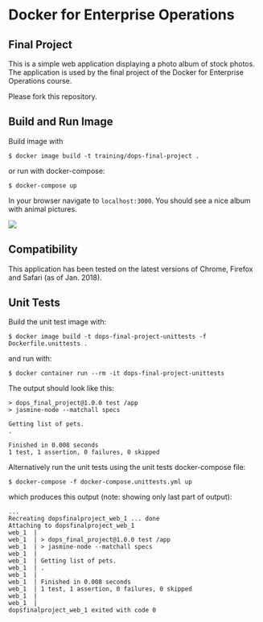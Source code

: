# Docker for Enterprise Operations

## Final Project

This is a simple web application displaying a photo album of stock photos.
The application is used by the final project of the Docker for Enterprise Operations course.

Please fork this repository.

## Build and Run Image

Build image with

```
$ docker image build -t training/dops-final-project .
```

or run with docker-compose:

```
$ docker-compose up
```

In your browser navigate to `localhost:3000`. You should see a nice album with animal pictures.

![](screenshot.png)

## Compatibility

This application has been tested on the latest versions of Chrome, Firefox and Safari (as of Jan. 2018).

## Unit Tests

Build the unit test image with:

```
$ docker image build -t dops-final-project-unittests -f Dockerfile.unittests .
```

and run with:

```
$ docker container run --rm -it dops-final-project-unittests
```

The output should look like this:

```
> dops_final_project@1.0.0 test /app
> jasmine-node --matchall specs

Getting list of pets.
.

Finished in 0.008 seconds
1 test, 1 assertion, 0 failures, 0 skipped
```

Alternatively run the unit tests using the unit tests docker-compose file:

```
$ docker-compose -f docker-compose.unittests.yml up
```

which produces this output (note: showing only last part of output):

```
...
Recreating dopsfinalproject_web_1 ... done
Attaching to dopsfinalproject_web_1
web_1  |
web_1  | > dops_final_project@1.0.0 test /app
web_1  | > jasmine-node --matchall specs
web_1  |
web_1  | Getting list of pets.
web_1  | .
web_1  |
web_1  | Finished in 0.008 seconds
web_1  | 1 test, 1 assertion, 0 failures, 0 skipped
web_1  |
web_1  |
dopsfinalproject_web_1 exited with code 0
```
